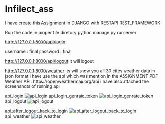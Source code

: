 # Infilect_ass
I have create this Assignment in DJANGO with RESTAPI REST_FRAMEWORK


Run the code in proper file diretory 
python manage.py runserver


http://127.0.0.1:8000/api/login

username : final
password : final

http://127.0.0.1:8000/api/logout
it will logout




http://127.0.0.1:8000/weather
its will show you all 30 cites weather data in json format
i have use the api which was mention in the ASSIGNMENT PDF
Weather API: https://openweathermap.org/api
i have also attached the screenshots of running api	

api_login
![api_login](https://user-images.githubusercontent.com/77625626/216624088-a4edb74d-a23b-40ec-b205-09284a8cb74c.png)
api_login_genrate_token
![api_login_genrate_token](https://user-images.githubusercontent.com/77625626/216624096-81cbb3a0-ac57-4053-9cc5-56196d02d6be.png)
api_logout
![api_logout](https://user-images.githubusercontent.com/77625626/216624103-25fa375f-7d72-4bd1-82ad-d89f67499e93.png)

api_after_logout_back_to_login
![api_after_logout_back_to_login](https://user-images.githubusercontent.com/77625626/216624077-69da1856-fce4-46c9-beaa-f9467ae1e59e.png)
api_weather
![api_weather](https://user-images.githubusercontent.com/77625626/216624105-81d4c7d5-636e-4910-a0b8-eb61e54e8ea6.png)

